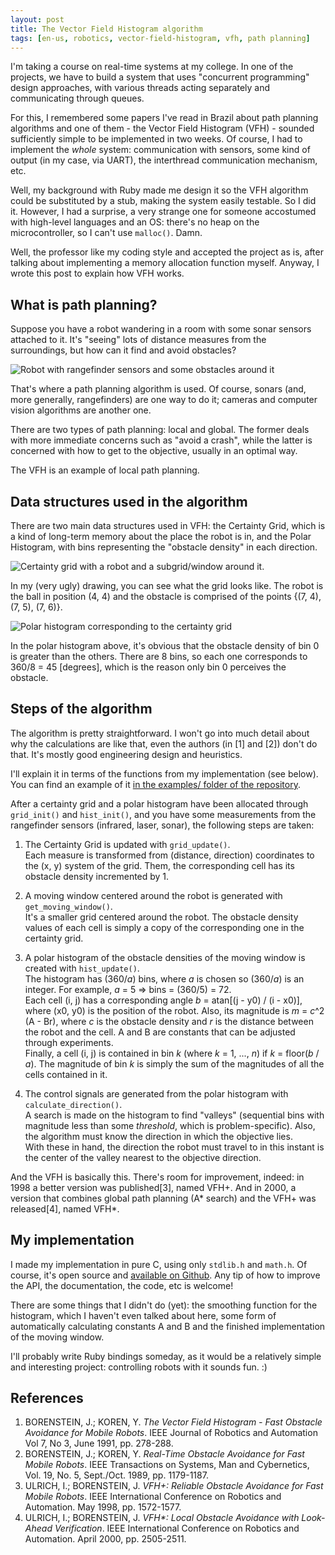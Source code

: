 ```yaml
---
layout: post
title: The Vector Field Histogram algorithm
tags: [en-us, robotics, vector-field-histogram, vfh, path planning]
---
```


I'm taking a course on real-time systems at my college. In one of the projects, we have to build a system that uses "concurrent programming" design approaches, with various threads acting separately and communicating through queues.

For this, I remembered some papers I've read in Brazil about path planning algorithms and one of them - the Vector Field Histogram (VFH) - sounded sufficiently simple to be implemented in two weeks. Of course, I had to implement the *whole* system: communication with sensors, some kind of output (in my case, via UART), the interthread communication mechanism, etc.

Well, my background with Ruby made me design it so the VFH algorithm could be substituted by a stub, making the system easily testable. So I did it. However, I had a surprise, a very strange one for someone accostumed with high-level languages and an OS: there's no heap on the microcontroller, so I can't use `malloc()`. Damn.

Well, the professor like my coding style and accepted the project as is, after talking about implementing a memory allocation function myself. Anyway, I wrote this post to explain how VFH works.

## What is path planning?

Suppose you have a robot wandering in a room with some sonar sensors attached to it. It's "seeing" lots of distance measures from the surroundings, but how can it find and avoid obstacles?

![Robot with rangefinder sensors and some obstacles around it][robot_rangefinders]

That's where a path planning algorithm is used. Of course, sonars (and, more generally, rangefinders) are one way to do it; cameras and computer vision algorithms are another one.

There are two types of path planning: local and global. The former deals with more immediate concerns such as "avoid a crash", while the latter is concerned with how to get to the objective, usually in an optimal way.

The VFH is an example of local path planning.

## Data structures used in the algorithm

There are two main data structures used in VFH: the Certainty Grid, which is a kind of long-term memory about the place the robot is in, and the Polar Histogram, with bins representing the "obstacle density" in each direction.

![Certainty grid with a robot and a subgrid/window around it.][certainty_grid]

In my (very ugly) drawing, you can see what the grid looks like. The robot is the ball in position (4, 4) and the obstacle is comprised of the points {(7, 4), (7, 5), (7, 6)}.

![Polar histogram corresponding to the certainty grid][polar_histogram]

In the polar histogram above, it's obvious that the obstacle density of bin 0 is greater than the others. There are 8 bins, so each one corresponds to 360/8 = 45 [degrees], which is the reason only bin 0 perceives the obstacle.

## Steps of the algorithm

The algorithm is pretty straightforward. I won't go into much detail about why the calculations are like that, even the authors (in [1] and [2]) don't do that. It's mostly good engineering design and heuristics.

I'll explain it in terms of the functions from my implementation (see below). You can find an example of it [in the examples/ folder of the repository](https://github.com/agarie/vector-field-histogram/blob/master/examples/no-velocity.c).

After a certainty grid and a polar histogram have been allocated through `grid_init()` and `hist_init()`, and you have some measurements from the rangefinder sensors (infrared, laser, sonar), the following steps are taken:

1. The Certainty Grid is updated with `grid_update()`.   
Each measure is transformed from (distance, direction) coordinates to the (x, y) system of the grid. Them, the corresponding cell has its obstacle density incremented by 1.

2. A moving window centered around the robot is generated with `get_moving_window()`.   
It's a smaller grid centered around the robot. The obstacle density values of each cell is simply a copy of the corresponding one in the certainty grid.

3. A polar histogram of the obstacle densities of the moving window is created with `hist_update()`.   
The histogram has (360/_a_) bins, where _a_ is chosen so (360/_a_) is an integer. For example, _a_ = 5 => bins = (360/5) = 72.   
Each cell (i, j) has a corresponding angle _b_ = atan[(j - y0) / (i - x0)], where (x0, y0) is the position of the robot. Also, its magnitude is _m_ = _c_^2 (A - Br), where _c_ is the obstacle density and _r_ is the distance between the robot and the cell. A and B are constants that can be adjusted through experiments.   
Finally, a cell (i, j) is contained in bin _k_ (where _k_ = 1, ..., _n_) if _k_ = floor(_b_ / _a_). The magnitude of bin _k_ is simply the sum of the magnitudes of all the cells contained in it.

4. The control signals are generated from the polar histogram with `calculate_direction()`.   
A search is made on the histogram to find "valleys" (sequential bins with magnitude less than some _threshold_, which is problem-specific). Also, the algorithm must know the direction in which the objective lies.   
With these in hand, the direction the robot must travel to in this instant is the center of the valley nearest to the objective direction.

And the VFH is basically this. There's room for improvement, indeed: in 1998 a better version was published[3], named VFH+. And in 2000, a version that combines global path planning (A\* search) and the VFH+ was released[4], named VFH\*.

## My implementation

I made my implementation in pure C, using only `stdlib.h` and `math.h`. Of course,  it's open source and [available on Github](https://github.com/agarie/vector-field-histogram). Any tip of how to improve the API, the documentation, the code, etc is welcome!

There are some things that I didn't do (yet): the smoothing function for the histogram, which I haven't even talked about here, some form of automatically calculating constants A and B and the finished implementation of the moving window.

I'll probably write Ruby bindings someday, as it would be a relatively simple and interesting project: controlling robots with it sounds fun. :)

## References

1. BORENSTEIN, J.; KOREN, Y. _The Vector Field Histogram - Fast Obstacle Avoidance for Mobile Robots_. IEEE Journal of Robotics and Automation Vol 7, No 3, June 1991, pp. 278-288.
2. BORENSTEIN, J.; KOREN, Y. _Real-Time Obstacle Avoidance for Fast Mobile Robots_. IEEE Transactions on Systems, Man and Cybernetics, Vol. 19, No. 5, Sept./Oct. 1989, pp. 1179-1187.
3. ULRICH, I.; BORENSTEIN, J. _VFH+: Reliable Obstacle Avoidance for Fast Mobile Robots_. IEEE International Conference on Robotics and Automation. May 1998, pp. 1572-1577.
4. ULRICH, I.; BORENSTEIN, J. _VFH*: Local Obstacle Avoidance with Look-Ahead Verification_. IEEE International Conference on Robotics and Automation. April 2000, pp. 2505-2511.

[robot_rangefinders]: http://i4.photobucket.com/albums/y108/SirAuronz/FF1FF099-2F5F-4B90-B599-E4670938D8EB-5009-000004A83641DB10.jpg
[certainty_grid]: http://i4.photobucket.com/albums/y108/SirAuronz/7C61B6F1-7E58-4C5D-A7CD-38081915C40D-5009-000004A8343F00AF.jpg
[polar_histogram]:  http://i4.photobucket.com/albums/y108/SirAuronz/CD447717-1BCC-4DB2-99D8-B25F3A4FF911-5009-000004A837F29B18.jpg